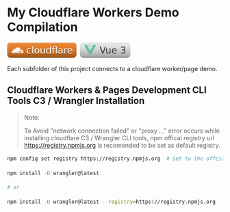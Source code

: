 # My Cloudflare Workers Demo Compilation

[![Cloudflare](./assets/cloudflare.svg)](https://dash.cloudflare.com/) &nbsp;[![Vue3](./assets/vue3.svg)](https://vuejs.org/)

Each subfolder of this project connects to a cloudflare worker/page demo.

## Cloudflare Workers & Pages Development CLI Tools C3 / Wrangler Installation

> Note:
>
> To Avoid "network connection failed" or "proxy ..." error occurs while installing cloudflare C3 / Wrangler CLI tools, npm offical registry url <https://registry.npmjs.org> is recomended to be set as default registry.

```bash
npm config set registry https://registry.npmjs.org  # Set to the offcial npm registry

npm install -D wrangler@latest

# or

npm install -D wrangler@latest --registry=https://registry.npmjs.org    # Npm cli with '--registry' parameter
```

